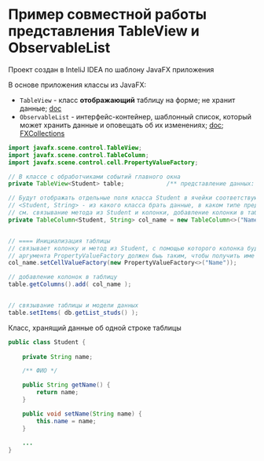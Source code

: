 # Пример совместной работы представления TableView и ObservableList
Проект создан в InteliJ IDEA по шаблону JavaFX приложения

В основе приложения классы из JavaFX:
- `TableView` - класс **отображающий** таблицу на форме; не хранит данные; [doc](https://javadoc.io/static/org.openjfx/javafx-base/18-ea+1/javafx.controls/javafx/scene/control/TableView.html)
- `ObservableList` - интерфейс-контейнер, шаблонный список, который может хранить данные и оповещать об их изменениях; [doc](https://javadoc.io/static/org.openjfx/javafx-fxml/17-ea+2/javafx.base/javafx/collections/ObservableList.html); [FXCollections](https://javadoc.io/static/org.openjfx/javafx-fxml/17-ea+2/javafx.base/javafx/collections/package-summary.html)

```java
import javafx.scene.control.TableView;
import javafx.scene.control.TableColumn;
import javafx.scene.control.cell.PropertyValueFactory;

// В классе с обработчиками событий главного окна
private TableView<Student> table;            /** представление данных: будет показывать данные из ObservableList; */

// Будут отображать отдельные поля класса Student в ячейки соответствующих строк
// <Student, String> - из какого класса брать данные, в каком типе представлять в TableView
// см. связывание метода из Student и колонки, добавление колонки в таблицу ниже
private TableColumn<Student, String> col_name = new TableColumn<>("Name");


// ==== Инициализация таблицы
// связывает колонку и метод из Student, с помощью которого колонка будет получать значения для каждой ячейки данных
// аргумента PropertyValueFactory должен быь таким, чтобы получить име геттера и сеттера добавив get и set соответственно
col_name.setCellValueFactory(new PropertyValueFactory<>("Name"));

// добавление колонок в таблицу
table.getColumns().add( col_name );


// связывание таблицы и модели данных
table.setItems( db.getList_studs() );
```


Класс, хранящий данные об одной строке таблицы
```Java
public class Student {
    
    private String name;

    /** ФИО */

    public String getName() {
        return name;
    }

    public void setName(String name) {
        this.name = name;
    }
    
    ...
}
```


